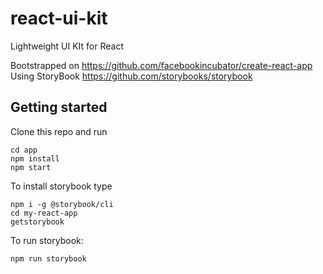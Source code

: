 # react-ui-kit
Lightweight UI KIt for React

Bootstrapped on https://github.com/facebookincubator/create-react-app
Using StoryBook https://github.com/storybooks/storybook

## Getting started

Clone this repo and run

```
cd app
npm install
npm start
```

To install storybook type

```
npm i -g @storybook/cli
cd my-react-app
getstorybook
```

To run storybook:
```
npm run storybook 
```
